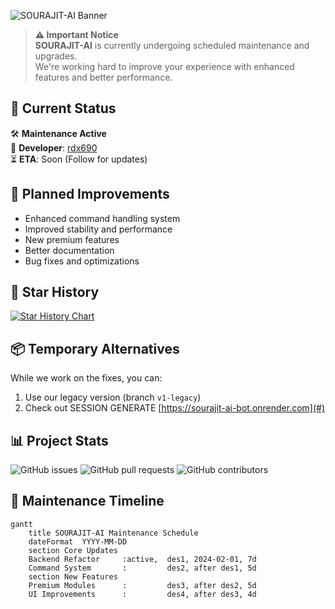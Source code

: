 

![SOURAJIT-AI Banner](https://files.catbox.moe/5i92ik.jpg) <!-- Add a cool banner image here -->

> **⚠️ Important Notice**  
> **SOURAJIT-AI** is currently undergoing scheduled maintenance and upgrades.  
> We're working hard to improve your experience with enhanced features and better performance.

## 📌 Current Status
🛠 **Maintenance Active**  
🔧 **Developer**: [rdx690](https://github.com/rdx690)  
⏳ **ETA**: Soon (Follow for updates)  

## 🚀 Planned Improvements
- Enhanced command handling system
- Improved stability and performance
- New premium features
- Better documentation
- Bug fixes and optimizations

## 🌟 Star History
[![Star History Chart](https://api.star-history.com/svg?repos=rdx690/SOURAJIT-AI&type=Date)](https://star-history.com/#rdx690/SOURAJIT-AI&Date)

## 📦 Temporary Alternatives
While we work on the fixes, you can:
1. Use our legacy version (branch `v1-legacy`)
2. Check out SESSION GENERATE [https://sourajit-ai-bot.onrender.com](#) <!-- Add link if available -->

## 📊 Project Stats
![GitHub issues](https://img.shields.io/github/issues/rdx690/SOURAJIT-AI?color=red&label=Active%20Issues)
![GitHub pull requests](https://img.shields.io/github/issues-pr/rdx690/SOURAJIT-AI?color=blue)
![GitHub contributors](https://img.shields.io/github/contributors/rdx690/SOURAJIT-AI)

## 📅 Maintenance Timeline
```mermaid
gantt
    title SOURAJIT-AI Maintenance Schedule
    dateFormat  YYYY-MM-DD
    section Core Updates
    Backend Refactor     :active,  des1, 2024-02-01, 7d
    Command System       :         des2, after des1, 5d
    section New Features
    Premium Modules      :         des3, after des2, 5d
    UI Improvements      :         des4, after des3, 4d
